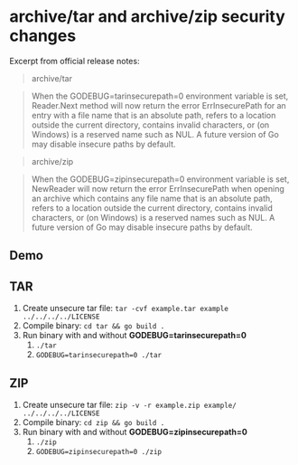 # archive/tar and archive/zip security changes

Excerpt from official release notes:

> archive/tar

> When the GODEBUG=tarinsecurepath=0 environment variable is set, Reader.Next method will now return the error ErrInsecurePath for an entry with a file name that is an absolute path, refers to a location outside the current directory, contains invalid characters, or (on Windows) is a reserved name such as NUL. A future version of Go may disable insecure paths by default.

> archive/zip

> When the GODEBUG=zipinsecurepath=0 environment variable is set, NewReader will now return the error ErrInsecurePath when opening an archive which contains any file name that is an absolute path, refers to a location outside the current directory, contains invalid characters, or (on Windows) is a reserved names such as NUL. A future version of Go may disable insecure paths by default.

## Demo

## TAR

1. Create unsecure tar file: `tar -cvf example.tar example ../../../../LICENSE`
1. Compile binary: `cd tar && go build .`
1. Run binary with and without **GODEBUG=tarinsecurepath=0**
    1. `./tar`
    1. `GODEBUG=tarinsecurepath=0 ./tar`

## ZIP

1. Create unsecure tar file: `zip -v -r example.zip example/ ../../../../LICENSE`
1. Compile binary: `cd zip && go build .`
1. Run binary with and without **GODEBUG=zipinsecurepath=0**
    1. `./zip`
    1. `GODEBUG=zipinsecurepath=0 ./zip`

